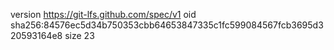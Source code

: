 version https://git-lfs.github.com/spec/v1
oid sha256:84576ec5d34b750353cbb64653847335c1fc599084567fcb3695d320593164e8
size 23
